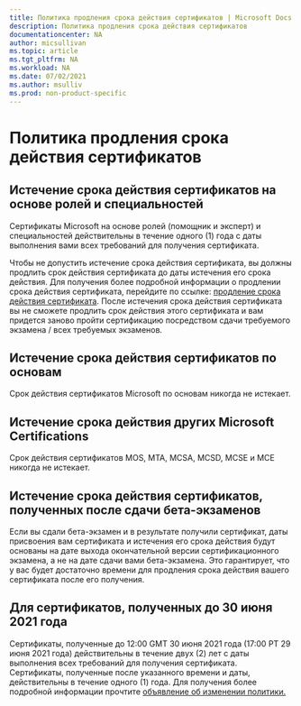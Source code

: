 ```yaml
---
title: Политика продления срока действия сертификатов | Microsoft Docs
description: Политика продления срока действия сертификатов
documentationcenter: NA 
author: micsullivan
ms.topic: article
ms.tgt_pltfrm: NA
ms.workload: NA
ms.date: 07/02/2021
ms.author: msulliv
ms.prod: non-product-specific
---
```

# Политика продления срока действия сертификатов

## Истечение срока действия сертификатов на основе ролей и специальностей

Сертификаты Microsoft на основе ролей (помощник и эксперт) и специальностей действительны в течение одного (1) года с даты выполнения вами всех требований для получения сертификата.

Чтобы не допустить истечение срока действия сертификата, вы должны продлить срок действия сертификата до даты истечения его срока действия. Для получения более подробной информации о продлении срока действия сертификата, перейдите по ссылке: [продление срока действия сертификата](/learn/certifications/renew-your-microsoft-certification). После истечения срока действия сертификата вы не сможете продлить срок действия этого сертификата и вам придется заново пройти сертификацию посредством сдачи требуемого экзамена / всех требуемых экзаменов.

## Истечение срока действия сертификатов по основам

Срок действия сертификатов Microsoft по основам никогда не истекает.

## Истечение срока действия других Microsoft Certifications

Срок действия сертификатов MOS, MTA, MCSA, MCSD, MCSE и MCE никогда не истекает.

## Истечение срока действия сертификатов, полученных после сдачи бета-экзаменов

Если вы сдали бета-экзамен и в результате получили сертификат, даты присвоения вам сертификата и истечения его срока действия будут основаны на дате выхода окончательной версии сертификационного экзамена, а не на дате сдачи вами бета-экзамена. Это гарантирует, что у вас будет достаточно времени для продления срока действия вашего сертификата после его получения.

## Для сертификатов, полученных до 30 июня 2021 года

Сертификаты, полученные до 12:00 GMT 30 июня 2021 года (17:00 PT 29 июня 2021 года) действительны в течение двух (2) лет с даты выполнения всех требований для получения сертификата. Сертификаты, полученные после указанного времени и даты, действительны в течение одного (1) года. Для получения более подробной информации прочтите [объявление об изменении политики.](https://techcommunity.microsoft.com/t5/microsoft-learn-blog/reminder-role-based-and-specialty-certifications-to-be-valid-for/ba-p/2150406)
